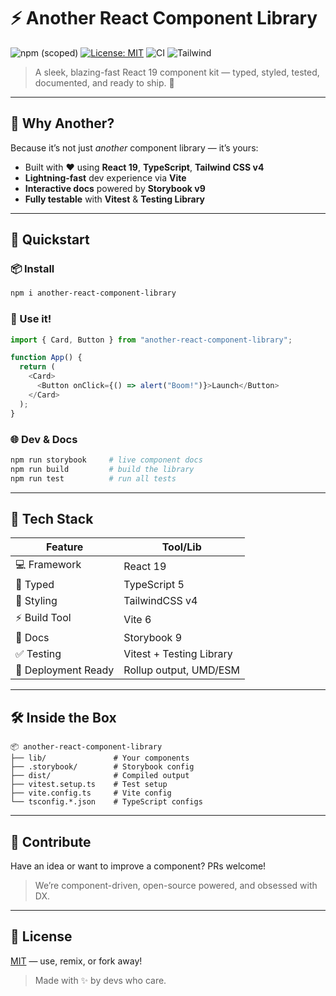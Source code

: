 # ⚡️ Another React Component Library

![npm (scoped)](https://img.shields.io/npm/v/another-react-component-library) [![License: MIT](https://img.shields.io/badge/License-MIT-yellow.svg)](./LICENSE) ![CI](https://img.shields.io/badge/React-19-blue) ![Tailwind](https://img.shields.io/badge/TailwindCSS-4.0-38bdf8)

> A sleek, blazing-fast React 19 component kit — typed, styled, tested, documented, and ready to ship. 🚀

---

## 🧠 Why Another?

Because it’s not just _another_ component library — it’s yours:

- Built with ❤️ using **React 19**, **TypeScript**, **Tailwind CSS v4**
- **Lightning-fast** dev experience via **Vite**
- **Interactive docs** powered by **Storybook v9**
- **Fully testable** with **Vitest** & **Testing Library**

---

## 🚀 Quickstart

### 📦 Install

```bash
npm i another-react-component-library
```

### 🧪 Use it!

```typescript
import { Card, Button } from "another-react-component-library";

function App() {
  return (
    <Card>
      <Button onClick={() => alert("Boom!")}>Launch</Button>
    </Card>
  );
}
```

### 🌐 Dev & Docs

```bash
npm run storybook     # live component docs
npm run build         # build the library
npm run test          # run all tests
```

---

## 🧰 Tech Stack

| Feature             | Tool/Lib                 |
| ------------------- | ------------------------ |
| 💻 Framework        | React 19                 |
| 🧠 Typed            | TypeScript 5             |
| 🎨 Styling          | TailwindCSS v4           |
| ⚡️ Build Tool      | Vite 6                   |
| 📖 Docs             | Storybook 9              |
| ✅ Testing          | Vitest + Testing Library |
| 🚀 Deployment Ready | Rollup output, UMD/ESM   |

---

## 🛠️ Inside the Box

```
📦 another-react-component-library
├── lib/               # Your components
├── .storybook/        # Storybook config
├── dist/              # Compiled output
├── vitest.setup.ts    # Test setup
├── vite.config.ts     # Vite config
└── tsconfig.*.json    # TypeScript configs
```

---

## 🤘 Contribute

Have an idea or want to improve a component? PRs welcome!

> We’re component-driven, open-source powered, and obsessed with DX.

---

## 🪪 License

[MIT](./LICENSE) — use, remix, or fork away!

> Made with ✨ by devs who care.
